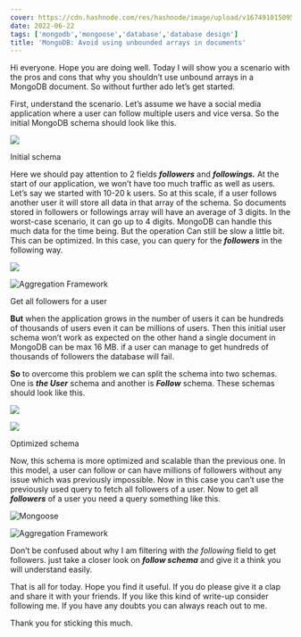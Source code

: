 ```yaml
---
cover: https://cdn.hashnode.com/res/hashnode/image/upload/v1674910150953/fd7a8ea6-b81d-4c0d-a8e2-ea67bcd335a8.png?w=1600&h=840&fit=crop&crop=entropy&auto=compress,format&format=webp
date: 2022-06-22
tags: ['mongodb','mongoose','database','database design']
title: 'MongoDB: Avoid using unbounded arrays in documents'
---
```


Hi everyone. Hope you are doing well. Today I will show you a scenario with the pros and cons that why you shouldn’t use unbound arrays in a MongoDB document. So without further ado let’s get started.


First, understand the scenario. Let’s assume we have a social media application where a user can follow multiple users and vice versa. So the initial MongoDB schema should look like this.


![](https://cdn.hashnode.com/res/hashnode/image/upload/v1674910133667/6eb2d597-f89c-4305-abe9-50327bd8cc0a.png)


Initial schema


Here we should pay attention to 2 fields ***followers*** and ***followings.*** At the start of our application, we won’t have too much traffic as well as users. Let’s say we started with 10-20 k users. So at this scale, if a user follows another user it will store all data in that array of the schema. So documents stored in followers or followings array will have an average of 3 digits. In the worst-case scenario, it can go up to 4 digits. MongoDB can handle this much data for the time being. But the operation Can still be slow a little bit. This can be optimized. In this case, you can query for the ***followers*** in the following way.


![](https://cdn.hashnode.com/res/hashnode/image/upload/v1674910136092/9375a90d-61c9-4046-bc60-1f90f7332aec.png)


![Aggregation Framework](https://cdn.hashnode.com/res/hashnode/image/upload/v1674910139097/991cd977-bd61-44b4-a763-165202c00ca9.png)


Get all followers for a user


**But** when the application grows in the number of users it can be hundreds of thousands of users even it can be millions of users. Then this initial user schema won’t work as expected on the other hand a single document in MongoDB can be max 16 MB. if a user can manage to get hundreds of thousands of followers the database will fail.


**So** to overcome this problem we can split the schema into two schemas. One is ***the User*** schema and another is ***Follow*** schema. These schemas should look like this.


![](https://cdn.hashnode.com/res/hashnode/image/upload/v1674910140784/5b48c0c0-5cdd-44ed-abb0-570200de6199.png)


![](https://cdn.hashnode.com/res/hashnode/image/upload/v1674910143361/d37295dd-ce98-4911-8b3b-964adfc7710d.png)


Optimized schema


Now, this schema is more optimized and scalable than the previous one. In this model, a user can follow or can have millions of followers without any issue which was previously impossible. Now in this case you can’t use the previously used query to fetch all followers of a user. Now to get all ***followers*** of a user you need a query something like this.


![Mongoose](https://cdn.hashnode.com/res/hashnode/image/upload/v1674910146323/78c3704f-591b-44d5-ac11-70012896a39f.png)


![Aggregation Framework](https://cdn.hashnode.com/res/hashnode/image/upload/v1674910148650/9ea02021-8b57-440b-a31a-248dcfcc0af9.png)


Don’t be confused about why I am filtering with *the following* field to get followers. just take a closer look on ***follow schema*** and give it a think you will understand easily.


That is all for today. Hope you find it useful. If you do please give it a clap and share it with your friends. If you like this kind of write-up consider following me. If you have any doubts you can always reach out to me.


Thank you for sticking this much.


